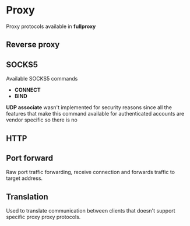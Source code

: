 # Proxy

Proxy protocols available in **fullproxy**

## Reverse proxy

## SOCKS5

Available SOCKS5 commands

- **CONNECT**
- **BIND**

**UDP associate** wasn't implemented for security reasons since all the features that make this command available for
authenticated accounts are vendor specific so there is no

## HTTP

## Port forward

Raw port traffic forwarding, receive connection and forwards traffic to target address.

## Translation

Used to translate communication between clients that doesn't support specific proxy proxy protocols.